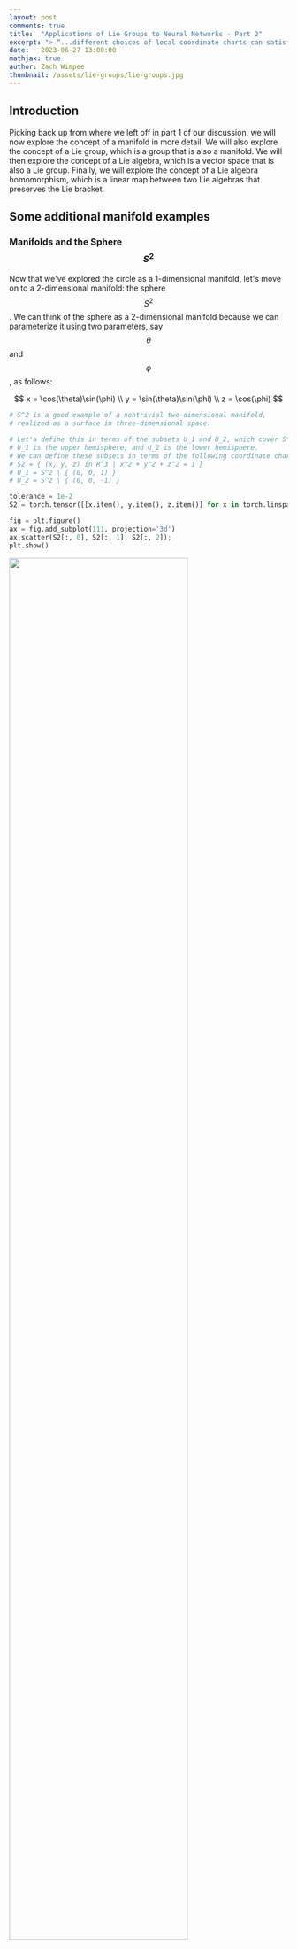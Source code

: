 ```yaml
---
layout: post
comments: true
title:  "Applications of Lie Groups to Neural Networks - Part 2"
excerpt: "> “...different choices of local coordinate charts can satisfy the definition of a manifold. This is a key property of manifolds and is fundamental to their study in differential geometry and related fields."
date:   2023-06-27 13:00:00
mathjax: true
author: Zach Wimpee
thumbnail: /assets/lie-groups/lie-groups.jpg
---
```


## Introduction
Picking back up from where we left off in part 1 of our discussion, we will now explore the concept of a manifold in more detail. We will also explore the concept of a Lie group, which is a group that is also a manifold. We will then explore the concept of a Lie algebra, which is a vector space that is also a Lie group. Finally, we will explore the concept of a Lie algebra homomorphism, which is a linear map between two Lie algebras that preserves the Lie bracket.

## Some additional manifold examples

### Manifolds and the Sphere $$S^{2}$$
Now that we've explored the circle as a 1-dimensional manifold, let's move on to a 2-dimensional manifold: the sphere $$ S^{2} $$. We can think of the sphere as a 2-dimensional manifold because we can parameterize it using two parameters, say $$ \theta $$ and $$ \phi $$, as follows:

$$ 
x = \cos(\theta)\sin(\phi) \\
y = \sin(\theta)\sin(\phi) \\
z = \cos(\phi) 
$$

```python
# S^2 is a good example of a nontrivial two-dimensional manifold,
# realized as a surface in three-dimensional space.

# Let'a define this in terms of the subsets U_1 and U_2, which cover S^2.
# U_1 is the upper hemisphere, and U_2 is the lower hemisphere.
# We can define these subsets in terms of the following coordinate charts:
# S2 = { (x, y, z) in R^3 | x^2 + y^2 + z^2 = 1 }
# U_1 = S^2 \ { (0, 0, 1) }
# U_2 = S^2 \ { (0, 0, -1) }

tolerance = 1e-2
S2 = torch.tensor([[x.item(), y.item(), z.item()] for x in torch.linspace(-1, 1, 50) for y in torch.linspace(-1, 1, 50) for z in torch.linspace(-1, 1, 50) if abs(x**2 + y**2 + z**2 - 1.0) < tolerance ])
```

```python
fig = plt.figure()
ax = fig.add_subplot(111, projection='3d')
ax.scatter(S2[:, 0], S2[:, 1], S2[:, 2]);
plt.show()
```

<div class="imgcap_noborder">
<img src="/assets/s2.png" width="80%">
</div>

```python
# Now we define the coordinate charts for U_1 and U_2.

# U_1 = { (x, y, z) in S^2 | z != 1 }
# U_2 = { (x, y, z) in S^2 | z != -1 }

U1 = torch.tensor([[x.item(), y.item(), z.item()] for x in torch.linspace(-1, 1, 50) for y in torch.linspace(-1, 1, 50) for z in torch.linspace(-1, 1, 50) if abs(x**2 + y**2 + z**2 - 1.0) < tolerance and abs(z - 1.0) > tolerance])
U2 = torch.tensor([[x.item(), y.item(), z.item()] for x in torch.linspace(-1, 1, 50) for y in torch.linspace(-1, 1, 50) for z in torch.linspace(-1, 1, 50) if abs(x**2 + y**2 + z**2 - 1.0) < tolerance and abs(z + 1.0) > tolerance])
```

```python
# We can plot the subsets U_1 and U_2 using the Axes3D class from the mpl_toolkits.mplot3d library.


fig = plt.figure()
ax = fig.add_subplot(111, projection='3d')
ax.scatter(U1[:, 0], U1[:, 1], U1[:, 2]);
plt.show();
```

<div class="imgcap_noborder">
<img src="/assets/s2_u1.png" width="80%">
</div>

```python
fig = plt.figure()
ax = fig.add_subplot(111, projection='3d')
ax.scatter(U2[:, 0], U2[:, 1], U2[:, 2]);
plt.show();
```

<div class="imgcap_noborder">
<img src="/assets/s2_u2.png" width="80%">
</div>

We can visually see that the subsets $$ U_1 $$ and $$ U_2 $$ cover the sphere $$ S^2 $$.

Now let's go a little bit deeper, and explicitly define the coordinate charts for $$ U_1 $$ and $$ U_2 $$, denoted $$ \chi_{\alpha} $$, where $$ \alpha \in \{1, 2\} $$.


The local coordinate maps for the sphere $$S^2$$ can be defined using spherical coordinates. For a point $$p = (x, y, z)$$ on the sphere, we can define the local coordinate maps $$\chi_{\alpha}$$ and $$\chi_{\beta}$$ as follows:

$$
\chi_{\alpha}(p) = (\theta, \phi) = (\arctan(y/x), \arccos(z)) \\ 
\chi_{\beta}(p) = (\theta', \phi') = (\arctan(y/x), \pi - \arccos(z))
$$

where $$\theta, \theta' \in [0, 2\pi]$$ and $$\phi, \phi' \in [0, \pi]$$. The local coordinate maps $$\chi_{\alpha}$$ and $$\chi_{\beta}$$ map points in $$U_{\alpha}$$ and $$U_{\beta}$$ respectively to points in $$V_{\alpha} = [0, 2\pi) \times [0, \pi)$$ and $$V_{\beta} = [0, 2\pi) \times (0, \pi]$$.

We can now check the smoothness of the composite map $$\chi_{\beta} \circ \chi_{\alpha}^{-1}$$ on the overlap $$U_{\alpha} \cap U_{\beta}$$. Since $$\chi_{\alpha}$$ and $$\chi_{\beta}$$ are both smooth functions, their inverse functions $$\chi_{\alpha}^{-1}$$ and $$\chi_{\beta}^{-1}$$ are also smooth. Therefore, the composite map $$\chi_{\beta} \circ \chi_{\alpha}^{-1}$$ is a smooth function.

Finally, we need to check the third condition of the definition of a manifold. For any two distinct points $$x \in U_{\alpha}$$ and $$\tilde{x} \in U_{\beta}$$, we need to find open subsets $$W \subset V_{\alpha}$$ and $$\tilde{W} \subset V_{\beta}$$ such that $$\chi_{\alpha}(x) \in W$$, $$\chi_{\beta}(\tilde{x}) \in \tilde{W}$$, and $$\chi_{\alpha}^{-1}(W) \cap \chi_{\beta}^{-1}(\tilde{W}) = \emptyset$$. This condition is satisfied because for any two distinct points on the sphere, we can always find small enough neighborhoods around these points that do not intersect.

Therefore, $$S^2$$ is a 2-dimensional manifold.

In code,

```python
# Define the number of points to generate
num_points = 1000

# Generate random spherical coordinates
theta = 2 * torch.pi * torch.rand(num_points)
phi = torch.acos(2 * torch.rand(num_points) - 1)

# Convert spherical coordinates to Cartesian coordinates
x = torch.sin(phi) * torch.cos(theta)
y = torch.sin(phi) * torch.sin(theta)
z = torch.cos(phi)

# Convert Cartesian coordinates to parameters of the stereographic projection
u = x / (1 - z)
v = y / (1 - z)

# Convert parameters of the stereographic projection to Cartesian coordinates
denominator = 1 + u**2 + v**2
x_prime = 2 * u / denominator
y_prime = 2 * v / denominator
z_prime = (-1 + u**2 + v**2) / denominator

# Convert Cartesian coordinates to spherical coordinates
theta_prime = torch.atan2(y_prime, x_prime)
phi_prime = torch.acos(z_prime)

# Adjust the range of theta_prime to [0, 2*pi]
theta_prime = (theta_prime + 2 * torch.pi) % (2 * torch.pi)

# Check that the original and final spherical coordinates are the same
print(torch.allclose(theta, theta_prime, atol=1e-6))
print(torch.allclose(phi, phi_prime, atol=1e-6))
```

```bash
>[Out]: True
>[Out]: True
```

#### Review of the Verification of the Manifold Property of $$S^2$$
In this notebook, we have computationally verified that the 2-dimensional sphere $$S^2$$ is indeed a 2-dimensional manifold. We have done this by demonstrating that two different parameterizations of $$S^2$$ (spherical coordinates and stereographic projection) are equivalent and cover the same set $$S^2$$.

Specifically, we have:

1. Generated random points on $$S^2$$ using spherical coordinates.
2. Transformed these points to the parameters of the stereographic projection.
3. Transformed these parameters back to spherical coordinates.

The fact that the original and final spherical coordinates are the same (to within a specified tolerance) confirms that the two parameterizations are equivalent and cover the same set $$S^2$$.

This result is significant because it demonstrates that different choices of local coordinate charts can satisfy the definition of a manifold. This is a key property of manifolds and is fundamental to their study in differential geometry and related fields.

### Next Steps: Exploring the Torus
Having explored the manifold properties of the sphere $$S^2$$, we will next turn our attention to another important 2-dimensional manifold: the torus. The torus can be thought of as the Cartesian product of the circle $$S^1$$ with itself. In the following sections, we will explore the properties of the torus and demonstrate its manifold structure.

#### The Torus as a 2-Dimensional Manifold
The torus, often visualized as the shape of a doughnut or an inner tube, is another example of a 2-dimensional manifold. It can be thought of as the Cartesian product of the circle $$S^1$$ with itself, denoted as $$S^1 \times S^1$$.

We can parameterize the torus using two angles, $$\theta$$ and $$\phi$$, which correspond to rotations around the two circular directions of the torus. Given a major radius $$R$$ and a minor radius $$r$$, the parameterization in Cartesian coordinates is given by:

$$
\begin{align*}
x &= (R + r\cos\theta)\cos\phi \\
y &= (R + r\cos\theta)\sin\phi \\
z &= r\sin\theta
\end{align*}
$$

where $$\theta, \phi \in [0, 2\pi)$$. This parameterization covers the entire torus except for a single point, which can be covered by a second parameterization.

Let's generate and plot points on the torus using this parameterization:

```python
# Define the major and minor radii
R = 30
r = 13

# Define the number of points to generate
num_points = 100000  # Increase the number of points

# Generate random angles theta and phi
theta = 2 * torch.pi * torch.rand(num_points)
phi = 2 * torch.pi * torch.rand(num_points)

# Calculate the Cartesian coordinates
x = (R + r * torch.cos(theta)) * torch.cos(phi)
y = (R + r * torch.cos(theta)) * torch.sin(phi)
z = r * torch.sin(theta)

# Plot the points on the torus
fig = plt.figure(figsize=(10, 10))  # Increase the size of the figure
ax = fig.add_subplot(111, projection='3d')
ax.scatter(x.numpy(), y.numpy(), z.numpy(), alpha=0.6, edgecolors='w', s=20)
ax.set_box_aspect([1,1,1])  # Make the aspect ratio equal
plt.show()
```

<div class="imgcap_noborder">
<img src="/assets/torus.png">
</div>

## Lie Groups
A Lie group is a group that is also a differentiable manifold, such that the group operations (multiplication and inversion) are smooth. This means that a Lie group is a set that is equipped with a group structure, a manifold structure, and these structures are compatible in the sense that group operations are smooth functions.

Let's break down the definition:

1. **Group Structure:** A group is a set $$G$$ equipped with an operation $$\cdot: G \times G \rightarrow G$$ (often written multiplicatively) and an inversion operation $$^{-1}: G \rightarrow G$$ such that the following axioms are satisfied:

   - **Closure:** For all $$a, b \in G$$, the result of the operation $$a \cdot b$$ is also in $$G$$.
   - **Associativity:** For all $$a, b, c \in G$$, the equation $$(a \cdot b) \cdot c = a \cdot (b \cdot c)$$ holds.
   - **Identity element:** There is an element $$e \in G$$ such that for every element $$a \in G$$, the equations $$e \cdot a = a$$ and $$a \cdot e = a$$ hold.
   - **Inverse element:** For each element $$a \in G$$, there exists an element $$b \in G$$ such that $$a \cdot b = e$$ and $$b \cdot a = e$$.

2. **Manifold Structure:** As we discussed earlier, a manifold is a topological space that locally resembles Euclidean space. In the case of a Lie group, we require the manifold to be differentiable, meaning that we can do calculus on it. 

3. **Compatibility of Structures:** The group operations (multiplication and inversion) are required to be smooth functions when considered as maps between manifolds. More formally, if we denote the multiplication operation by $$\mu: G \times G \rightarrow G$$ (so that $$\mu(g, h) = g \cdot h$$) and the inversion operation by $$i: G \rightarrow G$$ (so that $$i(g) = g^{-1}$$), then $$\mu$$ and $$i$$ are required to be smooth.

An example of a Lie group is the general linear group $$GL(n, \mathbb{R})$$, which consists of all $$n \times n$$ invertible matrices with real entries. The group operation is matrix multiplication, and the manifold structure comes from identifying each matrix with a point in $$\mathbb{R}^{n^2}$$. The group operations are smooth functions, so $$GL(n, \mathbb{R})$$ is a Lie group.

Another example is the circle $$S^1$$ with the operation of complex multiplication. Each point on the circle can be identified with a complex number of absolute value 1, and multiplication of such numbers is a smooth operation.

Let's consider the general linear group $$GL(2, \mathbb{R})$$ for simplicity. This group consists of all $$2 \times 2$$ invertible matrices with real entries. A general element of $$GL(2, \mathbb{R})$$ can be written as:

$$
A = \begin{bmatrix} a & b \\ c & d \end{bmatrix}
$$

where $$a$$, $$b$$, $$c$$, and $$d$$ are real numbers and $$ad - bc \neq 0$$ (the condition for the matrix to be invertible).

The group operation is matrix multiplication, and the inverse of a matrix is given by:

$$
A^{-1} = \frac{1}{ad - bc} \begin{bmatrix} d & -b \\ -c & a \end{bmatrix}
$$

Now, let's consider some subgroups of $$GL(2, \mathbb{R})$$:

1. **Orthogonal Group $$O(2)$$:** This is the group of $$2 \times 2$$ matrices that preserve the Euclidean norm, i.e., $$AA^T = A^TA = I$$. The determinant of such matrices is either 1 or -1. A general element of $$O(2)$$ can be written as:

    $$
    O = \begin{bmatrix} \cos \theta & -\sin \theta \\ \sin \theta & \cos \theta \end{bmatrix} \quad \text{or} \quad \begin{bmatrix} \cos \theta & \sin \theta \\ \sin \theta & -\cos \theta \end{bmatrix}
    $$

    where $$\theta$$ is a real number.

2. **Special Orthogonal Group $$SO(2)$$**: This is the subgroup of $$O(2)$$ consisting of matrices with determinant 1. These are rotations in the plane. A general element of $$SO(2)$$ can be written as:

    $$
    SO = \begin{bmatrix} \cos \theta & -\sin \theta \\ \sin \theta & \cos \theta \end{bmatrix}
    $$

    where $$\theta$$ is a real number.

These subgroups are also Lie groups, as they are groups and differentiable manifolds, and the group operations are smooth. They are also examples of compact Lie groups, as they are closed and bounded subsets of $$\mathbb{R}^{2 \times 2}$$.

### Group Operations

In the case of $$GL(2, \mathbb{R})$$, the group operation is matrix multiplication.

Matrix multiplication is a binary operation that takes a pair of matrices, and produces another matrix. For $$2 \times 2$$ matrices, the multiplication is defined as follows:

If we have two matrices $$A$$ and $$B$$ in $$GL(2, \mathbb{R})$$, where

$$
A = \begin{bmatrix} a & b \\ c & d \end{bmatrix} \quad \text{and} \quad B = \begin{bmatrix} e & f \\ g & h \end{bmatrix}
$$

their product $$AB$$ is given by

$$
AB = \begin{bmatrix} a & b \\ c & d \end{bmatrix} \begin{bmatrix} e & f \\ g & h \end{bmatrix} = \begin{bmatrix} ae + bg & af + bh \\ ce + dg & cf + dh \end{bmatrix}
$$

This operation is associative, meaning that for any three matrices $$A$$, $$B$$, and $$C$$ in $$GL(2, \mathbb{R})$$, we have $$(AB)C = A(BC)$$.

**Example:**

Let's consider two specific matrices in $$GL(2, \mathbb{R})$$:

$$
A = \begin{bmatrix} 1 & 2 \\ 3 & 4 \end{bmatrix} \quad \text{and} \quad B = \begin{bmatrix} 5 & 6 \\ 7 & 8 \end{bmatrix}
$$

Their product is given by

$$
AB = \begin{bmatrix} 1 & 2 \\ 3 & 4 \end{bmatrix} \begin{bmatrix} 5 & 6 \\ 7 & 8 \end{bmatrix} = \begin{bmatrix} 1*5 + 2*7 & 1*6 + 2*8 \\ 3*5 + 4*7 & 3*6 + 4*8 \end{bmatrix} = \begin{bmatrix} 19 & 22 \\ 43 & 50 \end{bmatrix}
$$

So, the product of $$A$$ and $$B$$ is,
$$
\begin{bmatrix} 19 & 22 \\ 43 & 50 \end{bmatrix}
$$
demonstrating the closure property of the group.


Below, we show that the exponentiated value of simple 2x2 generator matrices is equal to the group of rotation matrices, a simple result with extremely significant implications. 

```python
# Define a function to generate a skew-symmetric matrix
def skew_symmetric(theta):
    return theta * torch.tensor(
        [[0, -1], 
         [1, 0]]
        )

# Define a vector
v = torch.tensor([1.0, 0.0])

# Generate a sequence of skew-symmetric matrices and compute their matrix exponentials
thetas = torch.linspace(0, 0.1, 10)
skew_symmetric_matrices = [skew_symmetric(theta) for theta in thetas]
rotation_matrices = [torch.linalg.matrix_exp(X) for X in skew_symmetric_matrices]

# Apply the rotation matrices to the vector
v_rotated = [R @ v for R in rotation_matrices]

# Plot the original and rotated vectors
plt.figure(figsize=(6,6))
plt.quiver(*v, angles='xy', scale_units='xy', scale=1, color='r')
for v_r in v_rotated:
    plt.quiver(*v_r, angles='xy', scale_units='xy', scale=1, color='b', alpha=0.2)
plt.xlim(-1.5, 1.5)
plt.ylim(-1.5, 1.5)
plt.grid()
plt.show()
```

<div class="imgcap_noborder">
<img src="/assets/rotation.png" width="400">
</div>

In this way, we can see that the symmetry groups of transformations of objects in 2D space can be represented by the group of rotation matrices, which can be generated by 2x2 real matrices.

### Exponentiating a Matrix: Generating a Lie Group

In the previous section, we saw that the group of rotation matrices $$SO(2)$$ can be generated by a set of 2x2 real matrices. In this section, we will see how to generate a Lie group from a set of matrices. The elements of this set are called **generators** of the Lie group, and they themselves (along with the transformations they generate) are called a **Lie algebra** (more specifically, they are said to *satify the Lie algebra*).

Consider the simplest case of a 2x2 generator matrix, also known as a skew-symmetric matrix:

$$
G = \begin{bmatrix} 0 & -\theta \\ \theta & 0 \end{bmatrix}
$$

where $$\theta$$ is a scalar. You can observe that this matrix is skew-symmetric, i.e., $$G^T = -G$$.

Now, let's exponentiate this matrix $$G$$ using the matrix exponential function $$\exp$$. The matrix exponential is a power series defined as:

$$
\exp(G) = I + G + \frac{1}{2!} G^2 + \frac{1}{3!} G^3 + \dots = \sum_{k=0}^{\infty} \frac{1}{k!} G^k
$$

We can compute the first few powers of $$G$$:

$$
G^0 = I, \quad G^1 = G, \quad G^2 = \begin{bmatrix} -\theta^2 & 0 \\ 0 & -\theta^2 \end{bmatrix}, \quad G^3 = -\theta G, \quad G^4 = \theta^2 I, \quad \dots
$$

Now, we plug these matrix powers into the power series and separate the even and odd terms:

$$
\exp(G) = (I + \frac{1}{2!} G^2 + \frac{1}{4!} G^4 + \dots) + (G + \frac{1}{3!} G^3 + \dots) = \begin{bmatrix} \cos(\theta) & -\sin(\theta) \\ \sin(\theta) & \cos(\theta) \end{bmatrix}
$$

As a result, the matrix exponential of the 2x2 skew-symmetric matrix generates the special orthogonal group $$SO(2)$$, which is the group of rotation matrices.

These results have significant implications for understanding how to apply Lie groups and matrix exponential to deep learning models, such as Transformer-based architectures. By leveraging the properties of exponentiated generator matrices and understanding the underlying structure, researchers can design models that are more robust and efficient when handling different types of data. Moreover, the idea of matrix exponentiation facilitates a natural way to interpolate between different network parameters when considering weight sharing, encouraging smooth behavior.

### Lie Algebra

The set of generators of a Lie group is called a **Lie algebra**. The Lie algebra is a vector space, and the generators are its basis vectors. The Lie algebra is closed under the commutator operation, which is defined as:

$$
[A, B] = AB - BA
$$

where $$A$$ and $$B$$ are elements of the Lie algebra. The commutator operation is also known as the **Lie bracket**. The Lie bracket is a bilinear operation, which means that it is linear in both arguments. The Lie bracket is also antisymmetric, which means that $$[A, B] = -[B, A]$$.

The Lie algebra is also closed under the scalar multiplication operation, which is defined as:

$$
\alpha A = A \alpha
$$

where $$\alpha$$ is a scalar and $$A$$ is an element of the Lie algebra.

The Lie algebra is also closed under the Jacobi identity, which is defined as:

$$
[A, [B, C]] + [B, [C, A]] + [C, [A, B]] = 0
$$

where $$A$$, $$B$$, and $$C$$ are elements of the Lie algebra.

The Lie algebra is also closed under the adjoint operation, which is defined as:

$$
\text{ad}(A) B = [A, B]
$$

There are additional properties of the Lie algebra, but these are the most important ones for our purposes of introducing the concepts. But for those curious, I would encourage you to look up Clifford algebras...

=========

## How does this relate to neural networks?

Consider a sequence of input data $$x_1, x_2, \dots, x_n$$. These data points can be visualized in a high-dimensional space. One of the main components of the Transformer architecture is the self-attention mechanism, which computes an attention score for each element within a sequence. The attention mechanism represents relations between elements in the sequence geometrically, using dot products between those elements in the high-dimensional space. 

By applying continuous transformations to this high-dimensional space, one could potentially extract additional information about the structures embedded in the input data. Lie groups play an important role in this regard. A continuous transformation in a high-dimensional space can be represented as an action of a Lie group on the manifold of data points. In practice, elements of a Lie group are given by the exponentiation of Lie algebra elements, which are closely related to matrix exponentials.

Suppose we have a Lie group in the form of a matrix exponential, as shown before:

$$
\exp(G) = \begin{bmatrix} \cos(\theta) & -\sin(\theta) \\ \sin(\theta) & \cos(\theta) \end{bmatrix}
$$

Applying this transformation to the input data in the high-dimensional space would result in a new representation of the data points. The transformed data points can be further used as input to a Transformer layer. This transformed representation might allow the attention mechanism to focus on different aspects of the input data and can potentially capture more complex relational structures present.

However, this approach has not yet been fully explored in the Transformer architectures, and most research has focused on finding more efficient ways to apply the attention mechanism, rather than incorporating geometric transformations explicitly. One potential direction for future research could be to consider the effect of applying transformations from special types of Lie groups on attention scores and relevance of input data points, and observe the impact this might have on model performance.

That being said, directly applying Lie group transformations as shown might not be the most natural or efficient way to incorporate the power of Lie groups and their symmetries into Transformer-based architectures. A more elegant approach would be to explore how Lie groups could be integrated into the design of Transformer networks inherently.

One possibility is to incorporate equivariance to Lie group actions into the self-attention mechanism. The principle of equivariance implies that the output of a function should transform in the same way as the input under a given transformation. In this context, it means that the attention mechanism should be designed such that it remains unchanged under the action of a Lie group transformation applied to input data.

To incorporate this idea into the self-attention mechanism, we need to rethink the computation of attention scores. Currently, attention scores are computed using a dot product between the query, key, and value vectors. Instead, we could design an attention mechanism that computes the scores after some consideration of the Lie group transformations.

For example, considering a Lie group of rotations, the design could compute attention scores in a rotation-invariant manner. This would involve redefining the computation of attention scores as the similarity between input element embeddings up to rotations (Lie group actions), rather than solely relying on dot products, which are not rotation-invariant.

We will explore this idea further in part 3...
